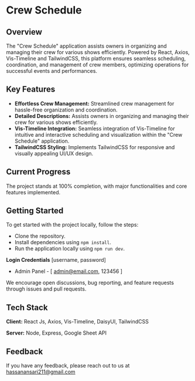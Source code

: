 # Crew Schedule

## Overview

The "Crew Schedule" application assists owners in organizing and managing their crew for various shows efficiently. Powered by React, Axios, Vis-Timeline and TailwindCSS, this platform ensures seamless scheduling, coordination, and management of crew members, optimizing operations for successful events and performances.

## Key Features

- **Effortless Crew Management:** Streamlined crew management for hassle-free organization and coordination.
- **Detailed Descriptions:** Assists owners in organizing and managing their crew for various shows efficiently.
- **Vis-Timeline Integration:** Seamless integration of Vis-Timeline for intuitive and interactive scheduling and visualization within the "Crew Schedule" application.
- **TailwindCSS Styling:** Implements TailwindCSS for responsive and visually appealing UI/UX design.

## Current Progress

The project stands at 100% completion, with major functionalities and core features implemented.

## Getting Started

To get started with the project locally, follow the steps:

- Clone the repository.
- Install dependencies using `npm install`.
- Run the application locally using `npm run dev`.

**Login Credentials**  [username, password]
- Admin Panel - [ admin@email.com, 123456 ]

We encourage open discussions, bug reporting, and feature requests through issues and pull requests.


## Tech Stack

**Client:** React Js, Axios, Vis-Timeline, DaisyUI, TailwindCSS

**Server:** Node, Express, Google Sheet API


## Feedback

If you have any feedback, please reach out to us at hassanansari211@gmail.com

